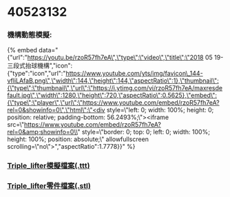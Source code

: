 # 40523132

### 機構動態模擬:

{% embed data="{\"url\":\"https://youtu.be/rzoR57fh7eA\",\"type\":\"video\",\"title\":\"2018 05 19-三段式抬球機構\",\"icon\":{\"type\":\"icon\",\"url\":\"https://www.youtube.com/yts/img/favicon\_144-vfliLAfaB.png\",\"width\":144,\"height\":144,\"aspectRatio\":1},\"thumbnail\":{\"type\":\"thumbnail\",\"url\":\"https://i.ytimg.com/vi/rzoR57fh7eA/maxresdefault.jpg\",\"width\":1280,\"height\":720,\"aspectRatio\":0.5625},\"embed\":{\"type\":\"player\",\"url\":\"https://www.youtube.com/embed/rzoR57fh7eA?rel=0&showinfo=0\",\"html\":\"<div style=\\"left: 0; width: 100%; height: 0; position: relative; padding-bottom: 56.2493%;\\"><iframe src=\\"https://www.youtube.com/embed/rzoR57fh7eA?rel=0&amp;showinfo=0\\" style=\\"border: 0; top: 0; left: 0; width: 100%; height: 100%; position: absolute;\\" allowfullscreen scrolling=\\"no\\"></iframe></div>\",\"aspectRatio\":1.7778}}" %}

### [Triple\_lifter模擬檔案\(.ttt\)](https://github.com/s40523132/My-own-blog/tree/gh-pages/w11-triple_lifter%E6%A8%A1%E6%93%AC%E6%AA%94%E6%A1%88)

### [Triple\_lifter零件檔案\(.stl\)](https://github.com/s40523132/My-own-blog/tree/gh-pages/w11-triple_lifter%E9%9B%B6%E4%BB%B6%E6%AA%94%E6%A1%88)

